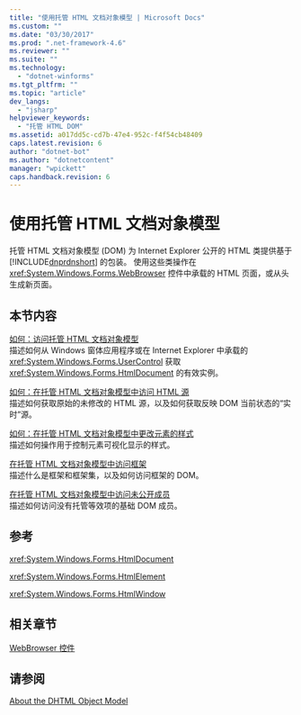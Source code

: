 ```yaml
---
title: "使用托管 HTML 文档对象模型 | Microsoft Docs"
ms.custom: ""
ms.date: "03/30/2017"
ms.prod: ".net-framework-4.6"
ms.reviewer: ""
ms.suite: ""
ms.technology: 
  - "dotnet-winforms"
ms.tgt_pltfrm: ""
ms.topic: "article"
dev_langs: 
  - "jsharp"
helpviewer_keywords: 
  - "托管 HTML DOM"
ms.assetid: a017dd5c-cd7b-47e4-952c-f4f54cb48409
caps.latest.revision: 6
author: "dotnet-bot"
ms.author: "dotnetcontent"
manager: "wpickett"
caps.handback.revision: 6
---
```

# 使用托管 HTML 文档对象模型
托管 HTML 文档对象模型 \(DOM\) 为 Internet Explorer 公开的 HTML 类提供基于 [!INCLUDE[dnprdnshort](../../../../includes/dnprdnshort-md.md)] 的包装。  使用这些类操作在 <xref:System.Windows.Forms.WebBrowser> 控件中承载的 HTML 页面，或从头生成新页面。  
  
## 本节内容  
 [如何：访问托管 HTML 文档对象模型](../../../../docs/framework/winforms/controls/how-to-access-the-managed-html-document-object-model.md)  
 描述如何从 Windows 窗体应用程序或在 Internet Explorer 中承载的 <xref:System.Windows.Forms.UserControl> 获取 <xref:System.Windows.Forms.HtmlDocument> 的有效实例。  
  
 [如何：在托管 HTML 文档对象模型中访问 HTML 源](../../../../docs/framework/winforms/controls/how-to-access-the-html-source-in-the-managed-html-document-object-model.md)  
 描述如何获取原始的未修改的 HTML 源，以及如何获取反映 DOM 当前状态的“实时”源。  
  
 [如何：在托管 HTML 文档对象模型中更改元素的样式](../../../../docs/framework/winforms/controls/how-to-change-styles-on-an-element-in-the-managed-html-document-object-model.md)  
 描述如何操作用于控制元素可视化显示的样式。  
  
 [在托管 HTML 文档对象模型中访问框架](../../../../docs/framework/winforms/controls/accessing-frames-in-the-managed-html-document-object-model.md)  
 描述什么是框架和框架集，以及如何访问框架的 DOM。  
  
 [在托管 HTML 文档对象模型中访问未公开成员](../../../../docs/framework/winforms/controls/accessing-unexposed-members-on-the-managed-html-document-object-model.md)  
 描述如何访问没有托管等效项的基础 DOM 成员。  
  
## 参考  
 <xref:System.Windows.Forms.HtmlDocument>  
  
 <xref:System.Windows.Forms.HtmlElement>  
  
 <xref:System.Windows.Forms.HtmlWindow>  
  
## 相关章节  
 [WebBrowser 控件](../../../../docs/framework/winforms/controls/webbrowser-control-windows-forms.md)  
  
## 请参阅  
 [About the DHTML Object Model](http://msdn.microsoft.com/library/default.asp?url=/workshop/author/om/doc_object.asp)